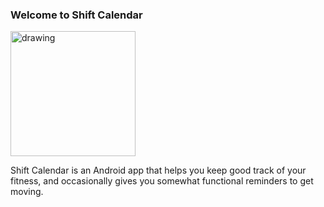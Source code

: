 ### Welcome to Shift Calendar

<img src="https://user-images.githubusercontent.com/58315985/119570873-a499bd80-bd7e-11eb-8295-48fd140a7cc1.png" alt="drawing" width="200"/>

Shift Calendar is an Android app that helps you keep good track of your fitness, and occasionally gives you somewhat functional reminders to get moving.
